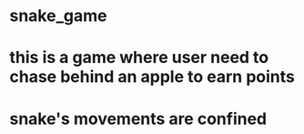 # snake_game
# this is a game where user need to chase behind an apple to earn points
# snake's movements are confined
